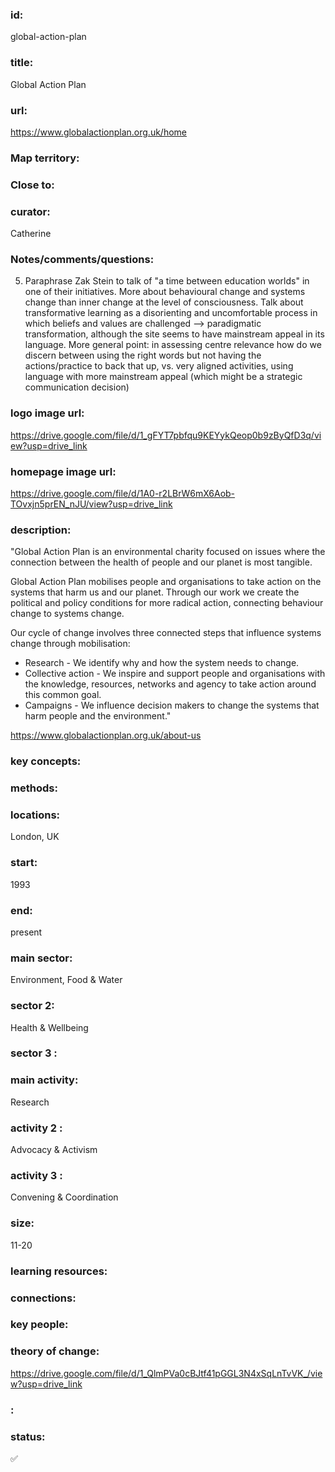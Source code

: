 ### id: 
  global-action-plan
### title: 
  Global Action Plan
### url: 
  https://www.globalactionplan.org.uk/home
### Map territory: 
  
### Close to: 
  
### curator: 
  Catherine
### Notes/comments/questions: 
  5. Paraphrase Zak Stein to talk of "a time between education worlds" in one of their initiatives. More about behavioural change and systems change than inner change at the level of consciousness. Talk about transformative learning as a disorienting and uncomfortable process in which beliefs and values are challenged --> paradigmatic transformation, although the site seems to have mainstream appeal in its language. More general point: in assessing centre relevance how do we discern between using the right words but not having the actions/practice to back that up, vs. very aligned activities, using language with more mainstream appeal (which might be a strategic communication decision)
### logo image url: 
  https://drive.google.com/file/d/1_gFYT7pbfqu9KEYykQeop0b9zByQfD3q/view?usp=drive_link
### homepage image url: 
  https://drive.google.com/file/d/1A0-r2LBrW6mX6Aob-TOvxjn5prEN_nJU/view?usp=drive_link
### description: 
  "Global Action Plan is an environmental charity focused on issues where the connection between the health of people and our planet is most tangible.

Global Action Plan mobilises people and organisations to take action on the systems that harm us and our planet. Through our work we create the political and policy conditions for more radical action, connecting behaviour change to systems change. 

Our cycle of change involves three connected steps that influence systems change through mobilisation:

- Research - We identify why and how the system needs to change.
- Collective action - We inspire and support people and organisations with the knowledge, resources, networks and agency to take action around this common goal.
- Campaigns - We influence decision makers to change the systems that harm people and the environment."

https://www.globalactionplan.org.uk/about-us 
### key concepts: 
  
### methods: 
  
### locations: 
  London, UK
### start: 
  1993
### end: 
  present
### main sector: 
  Environment, Food & Water
### sector 2: 
  Health & Wellbeing
### sector 3 : 
  
### main activity: 
  Research
### activity 2 : 
  Advocacy & Activism
### activity 3 : 
  Convening & Coordination
### size: 
  11-20
### learning resources: 
  
### connections: 
  
### key people: 
  
### theory of change: 
  https://drive.google.com/file/d/1_QlmPVa0cBJtf41pGGL3N4xSqLnTvVK_/view?usp=drive_link
### : 
  
### status: 
  ✅
